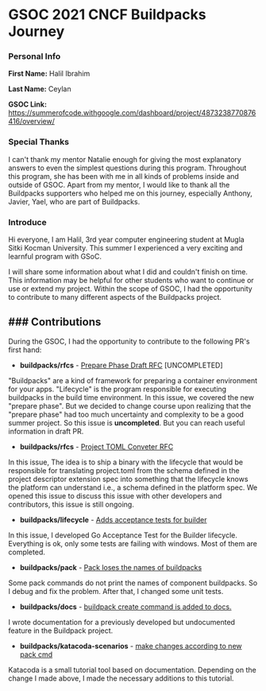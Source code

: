 
# GSOC 2021 CNCF Buildpacks Journey


### Personal Info

**First Name:** Halil Ibrahim

**Last Name:** Ceylan

**GSOC Link:** https://summerofcode.withgoogle.com/dashboard/project/4873238770876416/overview/
### Special Thanks
I can't thank my mentor Natalie enough for giving the most explanatory answers to even the simplest questions during this program. Throughout this program, she has been with me in all kinds of problems inside and outside of GSOC. Apart from my mentor, I would like to thank all the Buildpacks supporters who helped me on this journey, especially Anthony, Javier, Yael, who are part of Buildpacks.

### Introduce
Hi everyone, I am Halil, 3rd year computer engineering student at Mugla Sitki Kocman University. This summer I experienced a very exciting and learnful program with GSoC.

 
I will share some information about what I did and couldn't finish on time. This information may be helpful for other students who want to continue or use or extend my project. Within the scope of GSOC, I had the opportunity to contribute to many different aspects of the Buildpacks project.


### Contributions
----
During the GSOC, I had the opportunity to contribute to the following PR's first hand:

- **buildpacks/rfcs** - [Prepare Phase Draft RFC](https://github.com/haliliceylan/rfcs/pull/1) [UNCOMPLETED]

"Buildpacks" are a kind of framework for preparing a container environment for your apps. "Lifecycle" is the program responsible for executing buildpacks in the build time environment. In this issue, we covered the new "prepare phase". But we decided to change course upon realizing that the "prepare phase" had too much uncertainty and complexity to be a good summer project. So this issue is **uncompleted**. But you can reach useful information in draft PR.

- **buildpacks/rfcs** - [Project TOML Conveter RFC](https://github.com/buildpacks/rfcs/pull/182)

In this issue, The idea is to ship a binary with the lifecycle that would be responsible for translating project.toml from the schema defined in the project descriptor extension spec into something that the lifecycle knows the platform can understand i.e., a schema defined in the platform spec. We opened this issue to discuss this issue with other developers and contributors, this issue is still ongoing.

- **buildpacks/lifecycle** - [Adds acceptance tests for builder](https://github.com/buildpacks/lifecycle/pull/648)

In this issue, I developed Go Acceptance Test for the Builder lifecycle. Everything is ok, only some tests are failing with windows. Most of them are completed.

- **buildpacks/pack** - [Pack loses the names of buildpacks](https://github.com/buildpacks/pack/pull/1253)

Some pack commands do not print the names of component buildpacks. So I debug and fix the problem. After that, I changed some unit tests.

- **buildpacks/docs** - [buildpack create command is added to docs.](https://github.com/buildpacks/docs/pull/376)

I wrote documentation for a previously developed but undocumented feature in the Buildpack project.

- **buildpacks/katacoda-scenarios** - [make changes according to new pack cmd](https://github.com/buildpacks/katacoda-scenarios/pull/6)

Katacoda is a small tutorial tool based on documentation. Depending on the change I made above, I made the necessary additions to this tutorial.
